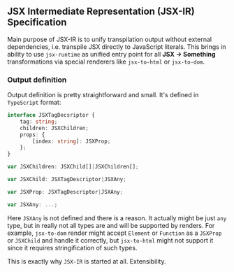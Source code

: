 ## JSX Intermediate Representation (JSX-IR) Specification

Main purpose of JSX-IR is to unify transpilation output without external dependencies, i.e. transpile JSX directly to JavaScript literals. This brings in ability to use ```jsx-runtime``` as unified entry point for all **JSX -> Something** transformations via special renderers like ```jsx-to-html``` or ```jsx-to-dom```.

### Output definition

Output definition is pretty straightforward and small. It's defined in ```TypeScript``` format:

```typescript
interface JSXTagDecsriptor {
    tag: string;
    children: JSXChildren;
    props: {
        [index: string]: JSXProp;
    };
}
```

```typescript
var JSXChildren: JSXChild[]|JSXChildren[];
```

```typescript
var JSXChild: JSXTagDescriptor|JSXAny;
```

```typescript
var JSXProp: JSXTagDescriptor|JSXAny;
```

```typescript
var JSXAny: ...;
```

Here ```JSXAny``` is not defined and there is a reason. It actually might be just ```any``` type, but in really not all types are and will be supported by renders. For example, ```jsx-to-dom``` render might accept ```Element``` or ```Function``` as a ```JSXProp``` or ```JSXChild``` and handle it correctly, but ```jsx-to-html``` might not support it since it requires stringification of such types.

This is exactly why ```JSX-IR``` is started at all. Extensibility.